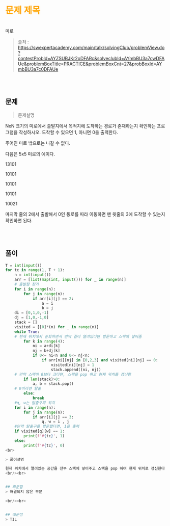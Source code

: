 <br/><Br>

<span style = "color:orange">

# 문제 제목
</span>
<br>
미로

> 출처 : https://swexpertacademy.com/main/talk/solvingClub/problemView.do?contestProbId=AYZSUBJKr2oDFARc&solveclubId=AYmbBU3a7cwDFAUe&problemBoxTitle=PRACTICE&problemBoxCnt=27&probBoxId=AYmbBU3a7c0DFAUe


<br/><br>

## 문제

> 문제설명

NxN 크기의 미로에서 출발지에서 목적지에 도착하는 경로가 존재하는지 확인하는 프로그램을 작성하시오. 도착할 수 있으면 1, 아니면 0을 출력한다.

주어진 미로 밖으로는 나갈 수 없다.
 

다음은 5x5 미로의 예이다.
 

13101

10101

10101

10101

10021

 

마지막 줄의 2에서 출발해서 0인 통로를 따라 이동하면 맨 윗줄의 3에 도착할 수 있는지 확인하면 된다.

 
 

<br/><br>

## 풀이

```python
T = int(input())
for tc in range(1, T + 1):
    n = int(input())
    arr = [list(map(int, input())) for _ in range(n)]
    # 출발점 찾기
    for i in range(n):
        for j in range(n):
            if arr[i][j] == 2:
                a = i
                b = j
    di = [0,1,0,-1]
    dj = [1,0,-1,0]
    stack = []
    visited = [[0]*(n) for _ in range(n)]
    while True:
    # 현재 위치에서 순회하면서 만약 길이 열려있다면 방문하고 스택에 넣어줌
        for k in range(4):
            ni = a+di[k]
            nj = b+dj[k]
            if 0<= ni<n and 0<= nj<n:
                if arr[ni][nj] in [0,2,3] and visited[ni][nj] == 0:
                    visited[ni][nj] = 1
                    stack.append((ni, nj))
    # 만약 스택이 0보다 크다면, 스택을 pop 하고 현재 위치를 갱신함
        if len(stack)>0:
            a, b = stack.pop()
    # 0이라면 탈출
        else:
            break
    #q, w는 탈출구의 위치
    for i in range(n):
        for j in range(n):
            if arr[i][j] == 3:
                q, w = i , j
    #만약 탈출구를 방문했다면, 1을 출력
    if visited[q][w] == 1:
        print(f'#{tc}', 1)
    else:
        print(f'#{tc}', 0)
<br>

> 풀이설명

현재 위치에서 열려있는 공간을 전부 스택에 넣어주고 스택을 pop 하여 현재 위치로 갱신한다. 다시 갱신된 위치에서 열려있는 공간을 전부 스택에 넣어주고 스택을 pop하여 현재 위치로 갱신한다 이 작업을 반복한다.
<br/><br>


## 의문점
> 해결되지 않은 부분

<br/><br>


## 배운점
> TIL

